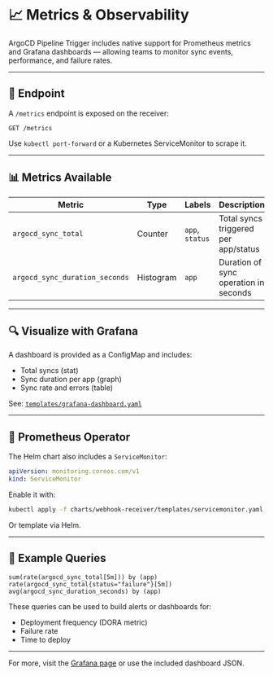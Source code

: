 # 📈 Metrics & Observability

ArgoCD Pipeline Trigger includes native support for Prometheus metrics and Grafana dashboards — allowing teams to monitor sync events, performance, and failure rates.

---

## 🔌 Endpoint

A `/metrics` endpoint is exposed on the receiver:

```
GET /metrics
```

Use `kubectl port-forward` or a Kubernetes ServiceMonitor to scrape it.

---

## 📊 Metrics Available

| Metric                          | Type     | Labels         | Description                            |
|--------------------------------|----------|----------------|----------------------------------------|
| `argocd_sync_total`            | Counter  | `app`, `status`| Total syncs triggered per app/status   |
| `argocd_sync_duration_seconds` | Histogram| `app`          | Duration of sync operation in seconds  |

---

## 🔍 Visualize with Grafana

A dashboard is provided as a ConfigMap and includes:
- Total syncs (stat)
- Sync duration per app (graph)
- Sync rate and errors (table)

See: [`templates/grafana-dashboard.yaml`](https://github.com/giovanni-gava/argocd-pipeline-trigger/blob/main/charts/webhook-receiver/templates/grafana-dashboard.yaml)

---

## 🧭 Prometheus Operator

The Helm chart also includes a `ServiceMonitor`:

```yaml
apiVersion: monitoring.coreos.com/v1
kind: ServiceMonitor
```

Enable it with:
```bash
kubectl apply -f charts/webhook-receiver/templates/servicemonitor.yaml
```

Or template via Helm.

---

## 🧠 Example Queries

```promql
sum(rate(argocd_sync_total[5m])) by (app)
rate(argocd_sync_total{status="failure"}[5m])
avg(argocd_sync_duration_seconds) by (app)
```

These queries can be used to build alerts or dashboards for:
- Deployment frequency (DORA metric)
- Failure rate
- Time to deploy

---

For more, visit the [Grafana page](https://grafana.com/) or use the included dashboard JSON.
